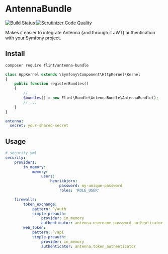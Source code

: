 AntennaBundle
=============

[![Build Status](https://travis-ci.org/flint/AntennaBundle.svg?branch=master)](https://travis-ci.org/flint/AntennaBundle)
[![Scrutinizer Code Quality](https://scrutinizer-ci.com/g/flint/AntennaBundle/badges/quality-score.png?b=master)](https://scrutinizer-ci.com/g/flint/AntennaBundle/?branch=master)

Makes it easier to integrate Antenna (and through it JWT) authentication
with your Symfony project.

Install
-------

``` bash
composer require flint/antenna-bundle
```

``` php
class AppKernel extends \Symfony\Component\HttpKernel\Kernel
{
    public function registerBundles()
    {
        // ...
        $bundles[] = new Flint\Bundle\AntennaBundle\AntennaBundle();
        // ...
    }
}
```

``` yaml
antenna:
  secret: your-shared-secret
```

Usage
-----

``` yaml
# security.yml
security:
    providers:
        in_memory:
            memory:
                users:
                    henrikbjorn:
                        password: my-unique-password
                        roles: 'ROLE_USER'

    firewalls:
        token_exchange:
            pattern: ^/auth
            simple-preauth:
                provider: in_memory
                authenticator: antenna.username_password_authenticator
        web_token:
            pattern: ^/api
            simple-preauth:
                provider: in_memory
                authenticator: antenna.token_authenticator
```
